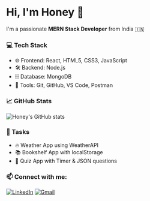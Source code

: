 # Hi, I'm Honey 👋

I'm a passionate **MERN Stack Developer** from India 🇮🇳

### 💻 Tech Stack
- 🌐 Frontend: React, HTML5, CSS3, JavaScript
- 🛠 Backend: Node.js
- 🗄️ Database: MongoDB
- 🧰 Tools: Git, GitHub, VS Code, Postman

### 📈 GitHub Stats
![Honey's GitHub stats](https://github-readme-stats.vercel.app/api?username=QweetAadfg&show_icons=true&theme=radical)

### 🔭 Tasks
- 🔥 Weather App using WeatherAPI
- 📚 Bookshelf App with localStorage
- 📝 Quiz App with Timer & JSON questions

### 📫 Connect with me:
[![LinkedIn](https://img.shields.io/badge/-LinkedIn-blue?style=flat-square&logo=linkedin)](https://linkedin.com/in/yourname)
[![Gmail](https://img.shields.io/badge/-Gmail-red?style=flat-square&logo=gmail)](mailto:your.email@gmail.com)
